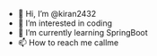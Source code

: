 - 👋 Hi, I’m @kiran2432
- 👀 I’m interested in coding
- 🌱 I’m currently learning SpringBoot
- 📫 How to reach me callme

<!---
kiran2432/kiran2432 is a ✨ special ✨ repository because its `README.md` (this file) appears on your GitHub profile.
You can click the Preview link to take a look at your changes.
--->
